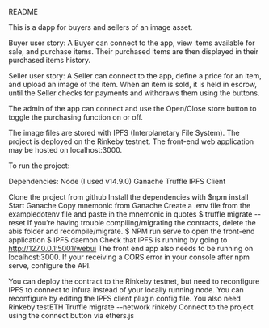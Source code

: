 README

This is a dapp for buyers and sellers of an image asset. 

Buyer user story: 
	A Buyer can connect to the app, view items available for sale, and purchase items. Their purchased items are then displayed in their purchased items history. 

Seller user story: 
	A Seller can connect to the app, define a price for an item, and upload an image of the item. When an item is sold, it is held in escrow, until the Seller checks for payments and withdraws them using the buttons. 

The admin of the app can connect and use the Open/Close store button to toggle the purchasing function on or off. 

The image files are stored with IPFS (Interplanetary File System). 
The project is deployed on the Rinkeby testnet. 
The front-end web application may be hosted on localhost:3000. 

To run the project:

Dependencies:
Node (I used v14.9.0)
Ganache
Truffle
IPFS Client

Clone the project from github
Install the dependencies with $npm install
Start Ganache
Copy mnemonic from Ganache
Create a .env file from the exampledotenv file and paste in the mnemonic in quotes
$ truffle migrate --reset
If you’re having trouble compiling/migrating the contracts, delete the abis folder and recompile/migrate. 
$ NPM run serve to open the front-end application
$ IPFS daemon
Check that IPFS is running by going to http://127.0.0.1:5001/webui
The front end app also needs to be running on localhost:3000.
If your receiving a CORS error in your console after npm serve, configure the API.

You can deploy the contract to the Rinkeby testnet, but need to reconfigure IPFS to connect to infura instead of your locally running node. You can reconfigure by editing the IPFS client plugin config file. You also need Rinkeby testETH
Truffle migrate --network rinkeby
Connect to the project using the connect button via ethers.js
